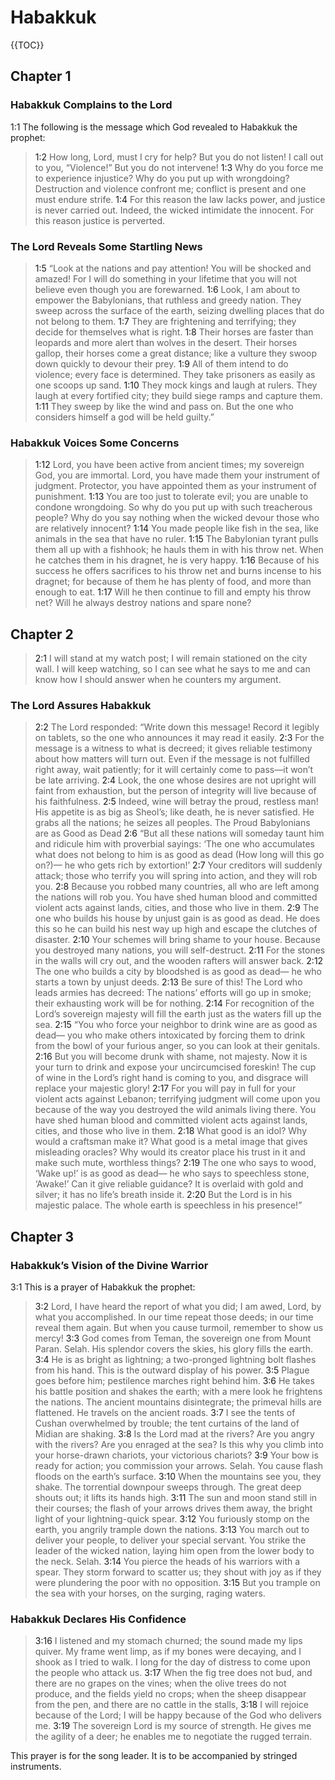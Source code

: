 # Habakkuk

{{TOC}}

## Chapter 1

### Habakkuk Complains to the Lord

<a name="1:1">1:1</a> The following is the message which God revealed to Habakkuk the prophet:

> <a name="1:2">1:2</a> How long, Lord, must I cry for help?
> But you do not listen!
> I call out to you, “Violence!”
> But you do not intervene!
> <a name="1:3">1:3</a> Why do you force me to experience injustice?
> Why do you put up with wrongdoing?
> Destruction and violence confront me;
> conflict is present and one must endure strife.
> <a name="1:4">1:4</a> For this reason the law lacks power,
> and justice is never carried out.
> Indeed, the wicked intimidate the innocent.
> For this reason justice is perverted.

### The Lord Reveals Some Startling News

> <a name="1:5">1:5</a> “Look at the nations and pay attention!
> You will be shocked and amazed!
> For I will do something in your lifetime
> that you will not believe even though you are forewarned.
> <a name="1:6">1:6</a> Look, I am about to empower the Babylonians,
> that ruthless and greedy nation.
> They sweep across the surface of the earth,
> seizing dwelling places that do not belong to them.
> <a name="1:7">1:7</a> They are frightening and terrifying;
> they decide for themselves what is right.
> <a name="1:8">1:8</a> Their horses are faster than leopards
> and more alert than wolves in the desert.
> Their horses gallop,
> their horses come a great distance;
> like a vulture they swoop down quickly to devour their prey.
> <a name="1:9">1:9</a> All of them intend to do violence;
> every face is determined.
> They take prisoners as easily as one scoops up sand.
> <a name="1:10">1:10</a> They mock kings
> and laugh at rulers.
> They laugh at every fortified city;
> they build siege ramps and capture them.
> <a name="1:11">1:11</a> They sweep by like the wind and pass on.
> But the one who considers himself a god will be held guilty.”

### Habakkuk Voices Some Concerns

> <a name="1:12">1:12</a> Lord, you have been active from ancient times;
> my sovereign God, you are immortal.
> Lord, you have made them your instrument of judgment.
> Protector, you have appointed them as your instrument of punishment.
> <a name="1:13">1:13</a> You are too just to tolerate evil;
> you are unable to condone wrongdoing.
> So why do you put up with such treacherous people?
> Why do you say nothing when the wicked devour those who are relatively innocent?
> <a name="1:14">1:14</a> You made people like fish in the sea,
> like animals in the sea that have no ruler.
> <a name="1:15">1:15</a> The Babylonian tyrant pulls them all up with a fishhook;
> he hauls them in with his throw net.
> When he catches them in his dragnet,
> he is very happy.
> <a name="1:16">1:16</a> Because of his success he offers sacrifices to his throw net
> and burns incense to his dragnet;
> for because of them he has plenty of food,
> and more than enough to eat.
> <a name="1:17">1:17</a> Will he then continue to fill and empty his throw net?
> Will he always destroy nations and spare none?

## Chapter 2

> <a name="2:1">2:1</a> I will stand at my watch post;
> I will remain stationed on the city wall.
> I will keep watching, so I can see what he says to me
> and can know how I should answer
> when he counters my argument.

### The Lord Assures Habakkuk

> <a name="2:2">2:2</a> The Lord responded:
> “Write down this message! Record it legibly on tablets,
> so the one who announces it may read it easily.
> <a name="2:3">2:3</a> For the message is a witness to what is decreed;
> it gives reliable testimony about how matters will turn out.
> Even if the message is not fulfilled right away, wait patiently;
> for it will certainly come to pass—it won’t be late arriving.
> <a name="2:4">2:4</a> Look, the one whose desires are not upright will faint from exhaustion,
> but the person of integrity will live because of his faithfulness.
> <a name="2:5">2:5</a> Indeed, wine will betray the proud, restless man!
> His appetite is as big as Sheol’s;
> like death, he is never satisfied.
> He grabs all the nations;
> he seizes all peoples.
> The Proud Babylonians are as Good as Dead
> <a name="2:6">2:6</a> “But all these nations will someday taunt him
> and ridicule him with proverbial sayings:
> ‘The one who accumulates what does not belong to him is as good as dead (How long will this go on?)—
> he who gets rich by extortion!’
> <a name="2:7">2:7</a> Your creditors will suddenly attack;
> those who terrify you will spring into action,
> and they will rob you.
> <a name="2:8">2:8</a> Because you robbed many countries,
> all who are left among the nations will rob you.
> You have shed human blood
> and committed violent acts against lands, cities, and those who live in them.
> <a name="2:9">2:9</a> The one who builds his house by unjust gain is as good as dead.
> He does this so he can build his nest way up high
> and escape the clutches of disaster.
> <a name="2:10">2:10</a> Your schemes will bring shame to your house.
> Because you destroyed many nations, you will self-destruct.
> <a name="2:11">2:11</a> For the stones in the walls will cry out,
> and the wooden rafters will answer back.
> <a name="2:12">2:12</a> The one who builds a city by bloodshed is as good as dead—
> he who starts a town by unjust deeds.
> <a name="2:13">2:13</a> Be sure of this! The Lord who leads armies has decreed:
> The nations’ efforts will go up in smoke;
> their exhausting work will be for nothing.
> <a name="2:14">2:14</a> For recognition of the Lord’s sovereign majesty will fill the earth
> just as the waters fill up the sea.
> <a name="2:15">2:15</a> “You who force your neighbor to drink wine are as good as dead—
> you who make others intoxicated by forcing them to drink from the bowl of your furious anger,
> so you can look at their genitals.
> <a name="2:16">2:16</a> But you will become drunk with shame, not majesty.
> Now it is your turn to drink and expose your uncircumcised foreskin!
> The cup of wine in the Lord’s right hand is coming to you,
> and disgrace will replace your majestic glory!
> <a name="2:17">2:17</a> For you will pay in full for your violent acts against Lebanon;
> terrifying judgment will come upon you because of the way you destroyed the wild animals living there.
> You have shed human blood
> and committed violent acts against lands, cities, and those who live in them.
> <a name="2:18">2:18</a> What good is an idol? Why would a craftsman make it?
> What good is a metal image that gives misleading oracles?
> Why would its creator place his trust in it
> and make such mute, worthless things?
> <a name="2:19">2:19</a> The one who says to wood, ‘Wake up!’ is as good as dead—
> he who says to speechless stone, ‘Awake!’
> Can it give reliable guidance?
> It is overlaid with gold and silver;
> it has no life’s breath inside it.
> <a name="2:20">2:20</a> But the Lord is in his majestic palace.
> The whole earth is speechless in his presence!”

## Chapter 3

### Habakkuk’s Vision of the Divine Warrior

<a name="3:1">3:1</a> This is a prayer of Habakkuk the prophet:

> <a name="3:2">3:2</a> Lord, I have heard the report of what you did;
> I am awed, Lord, by what you accomplished.
> In our time repeat those deeds;
> in our time reveal them again.
> But when you cause turmoil, remember to show us mercy!
> <a name="3:3">3:3</a> God comes from Teman,
> the sovereign one from Mount Paran. Selah.
> His splendor covers the skies,
> his glory fills the earth.
> <a name="3:4">3:4</a> He is as bright as lightning;
> a two-pronged lightning bolt flashes from his hand.
> This is the outward display of his power.
> <a name="3:5">3:5</a> Plague goes before him;
> pestilence marches right behind him.
> <a name="3:6">3:6</a> He takes his battle position and shakes the earth;
> with a mere look he frightens the nations.
> The ancient mountains disintegrate;
> the primeval hills are flattened.
> He travels on the ancient roads.
> <a name="3:7">3:7</a> I see the tents of Cushan overwhelmed by trouble;
> the tent curtains of the land of Midian are shaking.
> <a name="3:8">3:8</a> Is the Lord mad at the rivers?
> Are you angry with the rivers?
> Are you enraged at the sea?
> Is this why you climb into your horse-drawn chariots,
> your victorious chariots?
> <a name="3:9">3:9</a> Your bow is ready for action;
> you commission your arrows. Selah.
> You cause flash floods on the earth’s surface.
> <a name="3:10">3:10</a> When the mountains see you, they shake.
> The torrential downpour sweeps through.
> The great deep shouts out;
> it lifts its hands high.
> <a name="3:11">3:11</a> The sun and moon stand still in their courses;
> the flash of your arrows drives them away,
> the bright light of your lightning-quick spear.
> <a name="3:12">3:12</a> You furiously stomp on the earth,
> you angrily trample down the nations.
> <a name="3:13">3:13</a> You march out to deliver your people,
> to deliver your special servant.
> You strike the leader of the wicked nation,
> laying him open from the lower body to the neck. Selah.
> <a name="3:14">3:14</a> You pierce the heads of his warriors with a spear.
> They storm forward to scatter us;
> they shout with joy as if they were plundering the poor with no opposition.
> <a name="3:15">3:15</a> But you trample on the sea with your horses,
> on the surging, raging waters.

### Habakkuk Declares His Confidence

> <a name="3:16">3:16</a> I listened and my stomach churned;
> the sound made my lips quiver.
> My frame went limp, as if my bones were decaying,
> and I shook as I tried to walk.
> I long for the day of distress
> to come upon the people who attack us.
> <a name="3:17">3:17</a> When the fig tree does not bud,
> and there are no grapes on the vines;
> when the olive trees do not produce,
> and the fields yield no crops;
> when the sheep disappear from the pen,
> and there are no cattle in the stalls,
> <a name="3:18">3:18</a> I will rejoice because of the Lord;
> I will be happy because of the God who delivers me.
> <a name="3:19">3:19</a> The sovereign Lord is my source of strength.
> He gives me the agility of a deer;
> he enables me to negotiate the rugged terrain.

This prayer is for the song leader. It is to be accompanied by stringed instruments.